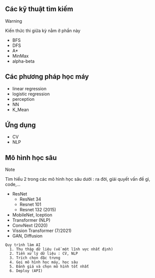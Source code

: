 ## Các kỹ thuật tìm kiếm

> [!WARNING]
> Kiến thức thi giữa kỳ nằm ở phần này

- BFS
- DFS
- A\*
- MinMax
- alpha-beta

## Các phương pháp học máy

- linear regression
- logistic regression
- perception
- NN
- K_Mean

## Ứng dụng

- CV
- NLP

## Mô hình học sâu

> [!NOTE]  
> Tìm hiểu 2 trong các mô hình học sâu dưới : ra đời, giải quyết vấn đề gì, code,...

- ResNet
  - ResNet 34
  - Resnet 101
  - Resnet 132 (2015)
- MobileNet, Iception
- Transformer (NLP)
- ConvNext (2020)
- Vission Transformer (7/2021)
- GAN, Diffusion

```
Quy trình làm AI
  1. Thu thập dữ liệu (về một lĩnh vực nhất định)
  2. Tiền xử lý dữ liệu : CV, NLP
  3. Trích chọn đặc trưng
  4. Gọi mô hình học máy, học sâu
  5. Đánh giá và chọn mô hình tốt nhất
  6. Deploy (API)
```
